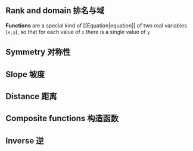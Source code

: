 ## Rank and domain 排名与域
**Functions** are a special kind of [[Equation|equation]] of two real variables (`x,y`), so that for each value of `x` there is a single value of `y` 


## Symmetry 对称性

## Slope 坡度

## Distance 距离

## Composite functions 构造函数

## Inverse 逆

